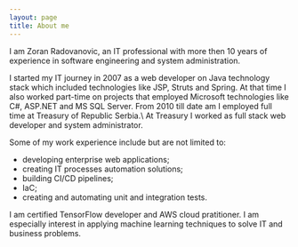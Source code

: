```yaml
---
layout: page
title: About me
---
```


I am Zoran Radovanovic, an IT professional with more then 10 years of experience in software engineering and system administration.

I started my IT journey in 2007 as a web developer on Java technology stack which included technologies like JSP, Struts and Spring. At that time I also worked part-time on projects that employed Microsoft technologies like C#, ASP.NET and MS SQL Server.
From 2010 till date am I employed full time at Treasury of Republic Serbia.\\
At Treasury I worked as full stack web developer and system administrator.

Some of my work experience include but are not limited to:
* developing enterprise web applications;
* creating IT processes automation solutions;
* building CI/CD pipelines;
* IaC;
* creating and automating unit and integration tests.

I am certified TensorFlow developer and AWS cloud pratitioner. 
I am especially interest in applying machine learning techniques to solve IT and business problems.

